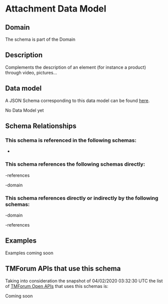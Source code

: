 # Attachment Data Model

## Domain

The  schema is part of the  Domain

## Description

Complements the description of an element (for instance a product) through video, pictures...

## Data model

A JSON Schema corresponding to this data model can be found
[here](https://github.com/tmforum-rand/schemas/blob/candidates/Common/Attachment.schema.json).

No Data Model yet

## Schema Relationships

### This schema is referenced in the following schemas:

-

### This schema references the following schemas directly:

-references

-domain

### This schema references directly or indirectly by the following schemas:

-domain

-references



## Examples

Examples coming soon

## TMForum APIs that use this schema

Taking into consideration the snapshot of 04/02/2020 03:32:30 UTC the list of [TMForum Open APIs](https://www.tmforum.org/open-apis/) that uses this schemas is:

Coming soon